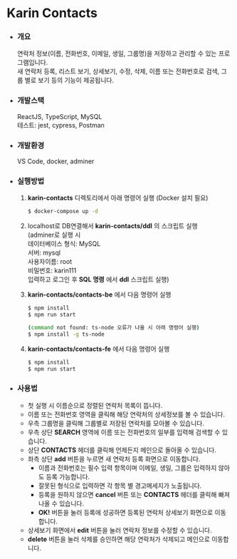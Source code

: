 # Karin Contacts

- ### 개요
    연락처 정보(이름, 전화번호, 이메일, 생일, 그룹명)을 저장하고 관리할 수 있는 프로그램입니다.  
    새 연락처 등록, 리스트 보기, 상세보기, 수정, 삭제, 이름 또는 전화번호로 검색, 그룹 별로 보기 등의 기능이 제공됩니다.  

- ### 개발스택
  ReactJS, TypeScript, MySQL  
  테스트: jest, cypress, Postman  

- ### 개발환경
  VS Code, docker, adminer  

- ### 실행방법
    1. __karin-contacts__ 디렉토리에서 아래 명령어 실행  (Docker 설치 필요)
        ```bash
        $ docker-compose up -d
        ```

    1. localhost로 DB연결해서 __karin-contacts/ddl__ 의 스크립트 실행  
       (adminer로 실행 시  
       데이터베이스 형식: MySQL  
       서버: mysql  
       사용자이름: root  
       비밀번호: karin111  
       입력하고 로그인 후 __SQL 명령__ 에서 __ddl__ 스크립트 실행)  

    1. __karin-contacts/contacts-be__ 에서 다음 명령어 실행
        ```bash
        $ npm install
        $ npm run start  
        
        (command not found: ts-node 오류가 나올 시 아래 명령어 실행)
        $ npm install -g ts-node
        ```

    1. __karin-contacts/contacts-fe__ 에서 다음 명령어 실행
        ```bash
        $ npm install
        $ npm run start
        ```

- ### 사용법
    - 첫 실행 시 이름순으로 정렬된 연락처 목록이 뜹니다.
    - 이름 또는 전화번호 영역을 클릭해 해당 연락처의 상세정보를 볼 수 있습니다.
    - 우측 그룹명을 클릭해 그룹별로 저장된 연락처를 모아볼 수 있습니다.
    - 우측 상단 __SEARCH__ 영역에 이름 또는 전화번호의 일부를 입력해 검색할 수 있습니다.
    - 상단 __CONTACTS__ 헤더를 클릭해 언제든지 메인으로 돌아올 수 있습니다.
    - 좌측 상단 __add__ 버튼을 누르면 새 연락처 등록 화면으로 이동합니다.
        - 이름과 전화번호는 필수 입력 항목이며 이메일, 생일, 그룹은 입력하지 않아도 등록 가능합니다.
        - 잘못된 형식으로 입력하면 각 항목 별 경고메세지가 노출됩니다.
        - 등록을 원하지 않으면 __cancel__ 버튼 또는 __CONTACTS__ 헤더를 클릭해 빠져나올 수 있습니다.
        - __OK!__ 버튼을 눌러 등록에 성공하면 등록된 연락처 상세보기 화면으로 이동합니다.
    - 상세보기 화면에서 __edit__ 버튼을 눌러 연락처 정보를 수정할 수 있습니다.
    - __delete__ 버튼을 눌러 삭제를 승인하면 해당 연락처가 삭제되고 메인으로 이동합니다.
